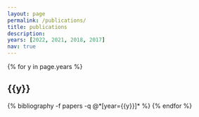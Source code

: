 ```yaml
---
layout: page
permalink: /publications/
title: publications
description:
years: [2022, 2021, 2018, 2017]
nav: true
---
```


<div class="publications">

{% for y in page.years %}
  <h2 class="year">{{y}}</h2>
  {% bibliography -f papers -q @*[year={{y}}]* %}
{% endfor %}

</div>
